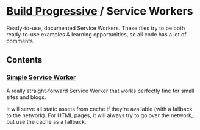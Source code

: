 # [Build Progressive](https://buildprogressive.github.io) / Service Workers

Ready-to-use, documented Service Workers.
These files try to be both ready-to-use examples & learning opportunities, so all code has a lot of comments.

## Contents

### [Simple Service Worker](https://github.com/buildprogressive/service-workers/blob/master/simple/simple.js)

A really straight-forward Service Worker that works perfectly fine for small sites and blogs.

It will serve all static assets from cache if they're available (with a fallback to the network).
For HTML pages, it will always try to go over the network, but use the cache as a fallback.
